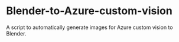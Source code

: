 # Blender-to-Azure-custom-vision
A script to automatically generate images for Azure custom vision to Blender.
